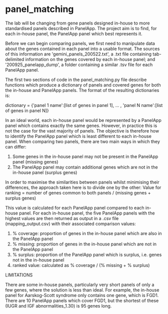 # panel_matching

The lab will be changing from gene panels designed in-house to more standardised panels described in PanelApp. The project aim is to find, for each in-house panel, the PanelApp panel which best represents it. 

Before we can begin comparing panels, we first need to manipulate data about the genes contained in each panel into a usable format. The sources of this information are 'gemini_panels_200522.txt', a .txt file containing tab-delimited information on the genes covered by each in-house panel; and '200925_panelapp_dump', a folder containing a similar .tsv file for each PanelApp panel.

The first two sections of code in the panel_matching.py file describe functions which produce a dictionary of panels and covered genes for both the in-house and PanelApp panels. The format of the resulting dictionaries is:

dictionary = {'panel 1 name':[list of genes in panel 1], ... , 'panel N name':[list of genes in panel N]}

In an ideal world, each in-house panel would be represented by a PanelApp panel which contains exactly the same genes. However, in practice this is not the case for the vast majority of panels. The objective is therefore how to identify the PanelApp panel which is least different to each in-house panel. When comparing two panels, there are two main ways in which they can differ:
1. Some genes in the in-house panel may not be present in the PanelApp panel (missing genes)
2. The PanelApp panel may contain additional genes which are not in the in-house panel (surplus genes)

In order to maximise the similarities between panels whilst minimising their differences, the approach taken here is to divide one by the other:
  Value for ranking = number of genes common to both panels / (missing genes + surplus genes)
 
This value is calculated for each PanelApp panel compared to each in-house panel. For each in-house panel, the five PanelApp panels with the highest values are then returned as output in a .csv file (mapping_output.csv) with their associated comparison values:
1. % coverage: proportion of genes in the in-house panel which are also in the PanelApp panel
2. % missing: proportion of genes in the in-house panel which are not in the PanelApp panel
3. % surplus: proportion of the PanelApp panel which is surplus, i.e. genes not in the in-house panel
4. ranked value: calculated as % coverage / (% missing + % surplus)

LIMITATIONS

There are some in-house panels, particularly very short panels of only a few genes, where the solution is less than ideal. For example, the in-house panel for Aarskog-Scott syndrome only contains one gene, which is FGD1. There are 10 PanelApp panels which cover FGD1, but the shortest of these (IUGR and IGF abnormalities_1.30) is 95 genes long.
